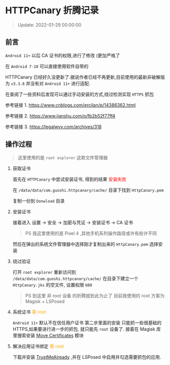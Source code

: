 # HTTPCanary 折腾记录

> Update: 2022-01-29 00:00:00

## 前言

`Android 11+` 以后 CA 证书的权限,进行了修改 (更加严格了

在 `Android 7-10` 可以直接使用软件自带的

HTTPCanary 已经好久没更新了.据说作者已经不再更新,目前使用的最新非破解版为 `v3.3.6` 并没有对 `Android 11+` 进行适配.

在查阅了一些资料后发现可以通过手动安装的方式,绕过检测实现 `HTTPS` 抓包

参考链接 1. https://www.cnblogs.com/ercilan/p/14386362.html

参考链接 2. https://www.jianshu.com/p/fb2b52f77ff4

参考链接 3. https://legalwyy.com/archives/318

## 操作过程

> 这里使用的是 `root explorer` 这款文件管理器

1. 获取证书

    首先在 `HTTPCanary` 中尝试安装证书, 得到的结果 <font color=red>安装失败</font>

    在 `/data/data/com.guoshi.httpcanary/cache/` 目录下找到 `HttpCanary.pem`

    复制一份到 `Donwload` 目录

2. 安装证书

    接着进入 设置 -> 安全 -> 加密与凭证 -> 安装证书 -> CA 证书

    > PS 我这里使用的是 Pixel 4 ,其他手机系列操作路径或许有些许不同

    然后在弹出的系统文件管理器中选择刚才复制出来的 `HttpCanary.pem` 选择安装

3. 绕过验证

    打开 `root explorer` 重新访问到 `/data/data/com.guoshi.httpcanary/cache/` 在目录下建立一个 `HttpCanary.jks` 的空文件, 设置权限 `600`

    > PS 到这里 非 root 设备 的折腾就到此为止了 目前我使用的 root 方案为 Magisk + LSPosed

4. 系统证书 <font color=orange>需 root</font>

    `Android 11+` 默认不在信任用户证书 第二步里面的安装 只能抓一些很基础的 HTTPS,如果要进行进一步的抓包, 就只能先 `root` 设备了. 接着在 Magisk 库里搜索安装 [Move Certificates](https://github.com/Magisk-Modules-Repo/movecert) 模块

5. 解决应用证书绑定 <font color=orange>需 root</font>

    下载并安装 [TrustMeAlready](https://github.com/ViRb3/TrustMeAlready/releases) ,并在 LSPosed 中启用并勾选需要抓包的应用.

